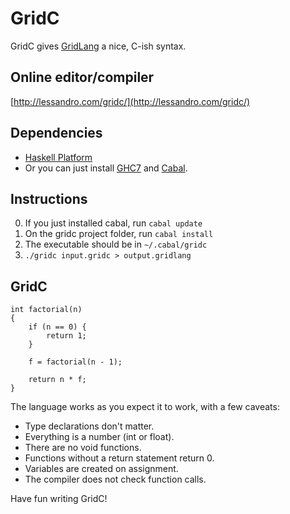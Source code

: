 # GridC

GridC gives [GridLang](https://github.com/GridControl-Team/GridControl/tree/master/gridlang) a nice, C-ish syntax.

## Online editor/compiler

[http://lessandro.com/gridc/](http://lessandro.com/gridc/)

## Dependencies

- [Haskell Platform](http://www.haskell.org/platform/)
- Or you can just install [GHC7](http://www.haskell.org/ghc/) and [Cabal](http://www.haskell.org/cabal/).

## Instructions

0. If you just installed cabal, run `cabal update`
1. On the gridc project folder, run `cabal install`
2. The executable should be in `~/.cabal/gridc`
3. `./gridc input.gridc > output.gridlang`

## GridC

    int factorial(n)
    {
        if (n == 0) {
            return 1;
        }

        f = factorial(n - 1);

        return n * f;
    }

The language works as you expect it to work, with a few caveats:

- Type declarations don't matter.
- Everything is a number (int or float).
- There are no void functions.
- Functions without a return statement return 0.
- Variables are created on assignment.
- The compiler does not check function calls.

Have fun writing GridC!

